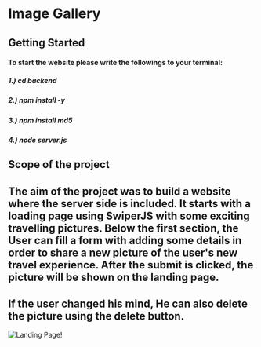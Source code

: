 # Image Gallery


## Getting Started 

#### To start the website please write the followings to your terminal: 

##### 1.) cd backend
##### 2.) npm install -y
##### 3.) npm install md5
##### 4.) node server.js

## Scope of the project

## The aim of the project was to build a website where the server side is included. It starts with a loading page using SwiperJS with some exciting travelling pictures. Below the first section, the User can fill a form with adding some details in order to share a new picture of the user's new travel experience. After the submit is clicked, the picture will be shown on the landing page. 

 ## If the user changed his mind, He can also delete the picture using the delete button.

![Landing Page!](/frontend/public/images/image_gallery.jpg "Landing Page")

